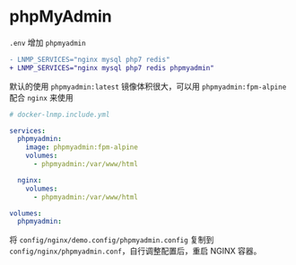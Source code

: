 # phpMyAdmin

`.env` 增加 `phpmyadmin`

```diff
- LNMP_SERVICES="nginx mysql php7 redis"
+ LNMP_SERVICES="nginx mysql php7 redis phpmyadmin"
```

默认的使用 `phpmyadmin:latest` 镜像体积很大，可以用 `phpmyadmin:fpm-alpine` 配合 `nginx` 来使用

```yaml
# docker-lnmp.include.yml

services:
  phpmyadmin:
    image: phpmyadmin:fpm-alpine
    volumes:
      - phpmyadmin:/var/www/html

  nginx:
    volumes:
      - phpmyadmin:/var/www/html

volumes:
  phpmyadmin:
```

将 `config/nginx/demo.config/phpmyadmin.config` 复制到 `config/nginx/phpmyadmin.conf`，自行调整配置后，重启 NGINX 容器。

